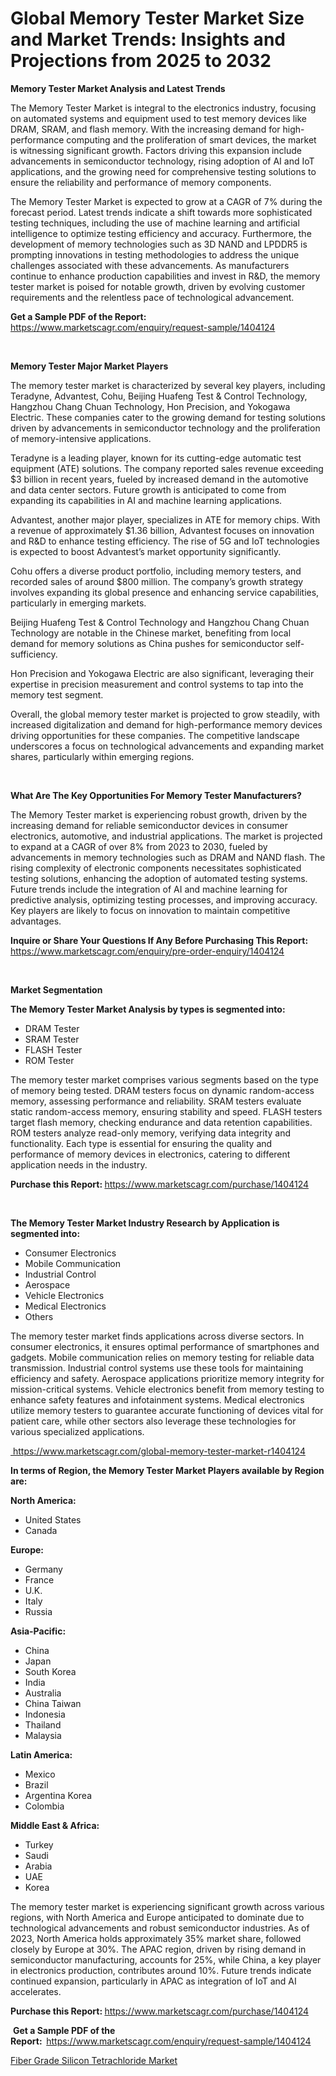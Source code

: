 <p><h1>Global Memory Tester Market Size and Market Trends: Insights and Projections from 2025 to 2032</h1></p><p><strong>Memory Tester Market Analysis and Latest Trends</strong></p>
<p><p>The Memory Tester Market is integral to the electronics industry, focusing on automated systems and equipment used to test memory devices like DRAM, SRAM, and flash memory. With the increasing demand for high-performance computing and the proliferation of smart devices, the market is witnessing significant growth. Factors driving this expansion include advancements in semiconductor technology, rising adoption of AI and IoT applications, and the growing need for comprehensive testing solutions to ensure the reliability and performance of memory components. </p><p>The Memory Tester Market is expected to grow at a CAGR of 7% during the forecast period. Latest trends indicate a shift towards more sophisticated testing techniques, including the use of machine learning and artificial intelligence to optimize testing efficiency and accuracy. Furthermore, the development of memory technologies such as 3D NAND and LPDDR5 is prompting innovations in testing methodologies to address the unique challenges associated with these advancements. As manufacturers continue to enhance production capabilities and invest in R&D, the memory tester market is poised for notable growth, driven by evolving customer requirements and the relentless pace of technological advancement.</p></p>
<p><strong>Get a Sample PDF of the Report:&nbsp;</strong> <a href="https://www.marketscagr.com/enquiry/request-sample/1404124?utm_campaign=2468&utm_medium=2&utm_source=Github&utm_content=ia&utm_term=28032025&utm_id=memory-tester">https://www.marketscagr.com/enquiry/request-sample/1404124</a></p>
<p>&nbsp;</p>
<p><strong>Memory Tester Major Market Players</strong></p>
<p><p>The memory tester market is characterized by several key players, including Teradyne, Advantest, Cohu, Beijing Huafeng Test & Control Technology, Hangzhou Chang Chuan Technology, Hon Precision, and Yokogawa Electric. These companies cater to the growing demand for testing solutions driven by advancements in semiconductor technology and the proliferation of memory-intensive applications.</p><p>Teradyne is a leading player, known for its cutting-edge automatic test equipment (ATE) solutions. The company reported sales revenue exceeding $3 billion in recent years, fueled by increased demand in the automotive and data center sectors. Future growth is anticipated to come from expanding its capabilities in AI and machine learning applications.</p><p>Advantest, another major player, specializes in ATE for memory chips. With a revenue of approximately $1.36 billion, Advantest focuses on innovation and R&D to enhance testing efficiency. The rise of 5G and IoT technologies is expected to boost Advantest’s market opportunity significantly.</p><p>Cohu offers a diverse product portfolio, including memory testers, and recorded sales of around $800 million. The company’s growth strategy involves expanding its global presence and enhancing service capabilities, particularly in emerging markets.</p><p>Beijing Huafeng Test & Control Technology and Hangzhou Chang Chuan Technology are notable in the Chinese market, benefiting from local demand for memory solutions as China pushes for semiconductor self-sufficiency.</p><p>Hon Precision and Yokogawa Electric are also significant, leveraging their expertise in precision measurement and control systems to tap into the memory test segment.</p><p>Overall, the global memory tester market is projected to grow steadily, with increased digitalization and demand for high-performance memory devices driving opportunities for these companies. The competitive landscape underscores a focus on technological advancements and expanding market shares, particularly within emerging regions.</p></p>
<p>&nbsp;</p>
<p><strong>What Are The Key Opportunities For Memory Tester Manufacturers?</strong></p>
<p><p>The Memory Tester market is experiencing robust growth, driven by the increasing demand for reliable semiconductor devices in consumer electronics, automotive, and industrial applications. The market is projected to expand at a CAGR of over 8% from 2023 to 2030, fueled by advancements in memory technologies such as DRAM and NAND flash. The rising complexity of electronic components necessitates sophisticated testing solutions, enhancing the adoption of automated testing systems. Future trends include the integration of AI and machine learning for predictive analysis, optimizing testing processes, and improving accuracy. Key players are likely to focus on innovation to maintain competitive advantages.</p></p>
<p><strong>Inquire or Share Your Questions If Any Before Purchasing This Report:</strong> <a href="https://www.marketscagr.com/enquiry/pre-order-enquiry/1404124?utm_campaign=2468&utm_medium=2&utm_source=Github&utm_content=ia&utm_term=28032025&utm_id=memory-tester">https://www.marketscagr.com/enquiry/pre-order-enquiry/1404124</a></p>
<p>&nbsp;</p>
<p><strong>Market Segmentation</strong></p>
<p><strong>The Memory Tester Market Analysis by types is segmented into:</strong></p>
<p><ul><li>DRAM Tester</li><li>SRAM Tester</li><li>FLASH Tester</li><li>ROM Tester</li></ul></p>
<p><p>The memory tester market comprises various segments based on the type of memory being tested. DRAM testers focus on dynamic random-access memory, assessing performance and reliability. SRAM testers evaluate static random-access memory, ensuring stability and speed. FLASH testers target flash memory, checking endurance and data retention capabilities. ROM testers analyze read-only memory, verifying data integrity and functionality. Each type is essential for ensuring the quality and performance of memory devices in electronics, catering to different application needs in the industry.</p></p>
<p><strong>Purchase this Report:&nbsp;</strong><a href="https://www.marketscagr.com/purchase/1404124?utm_campaign=2468&utm_medium=2&utm_source=Github&utm_content=ia&utm_term=28032025&utm_id=memory-tester">https://www.marketscagr.com/purchase/1404124</a></p>
<p>&nbsp;</p>
<p><strong>The Memory Tester Market Industry Research by Application is segmented into:</strong></p>
<p><ul><li>Consumer Electronics</li><li>Mobile Communication</li><li>Industrial Control</li><li>Aerospace</li><li>Vehicle Electronics</li><li>Medical Electronics</li><li>Others</li></ul></p>
<p><p>The memory tester market finds applications across diverse sectors. In consumer electronics, it ensures optimal performance of smartphones and gadgets. Mobile communication relies on memory testing for reliable data transmission. Industrial control systems use these tools for maintaining efficiency and safety. Aerospace applications prioritize memory integrity for mission-critical systems. Vehicle electronics benefit from memory testing to enhance safety features and infotainment systems. Medical electronics utilize memory testers to guarantee accurate functioning of devices vital for patient care, while other sectors also leverage these technologies for various specialized applications.</p></p>
<p><a href="https://www.marketscagr.com/global-memory-tester-market-r1404124?utm_campaign=2468&utm_medium=2&utm_source=Github&utm_content=ia&utm_term=28032025&utm_id=memory-tester">&nbsp;https://www.marketscagr.com/global-memory-tester-market-r1404124</a></p>
<p><strong>In terms of Region, the Memory Tester Market Players available by Region are:</strong></p>
<p>
    <p> <strong> North America: </strong>
        <ul>
            <li>United States</li>
            <li>Canada</li>
        </ul>
        </p> 
    <p> <strong> Europe: </strong>
        <ul>
            <li>Germany</li>
            <li>France</li>
            <li>U.K.</li>
            <li>Italy</li>
            <li>Russia</li>
        </ul>
        </p> 
    <p> <strong> Asia-Pacific: </strong>
        <ul>
            <li>China</li>
            <li>Japan</li>
            <li>South Korea</li>
            <li>India</li>
            <li>Australia</li>
            <li>China Taiwan</li>
            <li>Indonesia</li>
            <li>Thailand</li>
            <li>Malaysia</li>
        </ul>
        </p> 
    <p> <strong> Latin America: </strong>
        <ul>
            <li>Mexico</li>
            <li>Brazil</li>
            <li>Argentina Korea</li>
            <li>Colombia</li>
        </ul>
        </p> 
    <p> <strong> Middle East & Africa: </strong>
        <ul>
            <li>Turkey</li>
            <li>Saudi</li>
            <li>Arabia</li>
            <li>UAE</li>
            <li>Korea</li>
        </ul>
    </p>
    </p>
<p><p>The memory tester market is experiencing significant growth across various regions, with North America and Europe anticipated to dominate due to technological advancements and robust semiconductor industries. As of 2023, North America holds approximately 35% market share, followed closely by Europe at 30%. The APAC region, driven by rising demand in semiconductor manufacturing, accounts for 25%, while China, a key player in electronics production, contributes around 10%. Future trends indicate continued expansion, particularly in APAC as integration of IoT and AI accelerates.</p></p>
<p><strong>Purchase this Report: </strong><a href="https://www.marketscagr.com/purchase/1404124?utm_campaign=2468&utm_medium=2&utm_source=Github&utm_content=ia&utm_term=28032025&utm_id=memory-tester">https://www.marketscagr.com/purchase/1404124</a></p>
<p>&nbsp;<strong>Get a Sample PDF of the Report:&nbsp;&nbsp;</strong><a href="https://www.marketscagr.com/enquiry/request-sample/1404124?utm_campaign=2468&utm_medium=2&utm_source=Github&utm_content=ia&utm_term=28032025&utm_id=memory-tester">https://www.marketscagr.com/enquiry/request-sample/1404124</a></p>
<p><strong></strong></p>
<p><p><a href="https://github.com/leopardmicheal7019/Market-Research-Report-List-1/blob/main/fiber-grade-silicon-tetrachloride-market.md?utm_campaign=2468&utm_medium=2&utm_source=Github&utm_content=ia&utm_term=28032025&utm_id=memory-tester">Fiber Grade Silicon Tetrachloride Market</a></p></p>